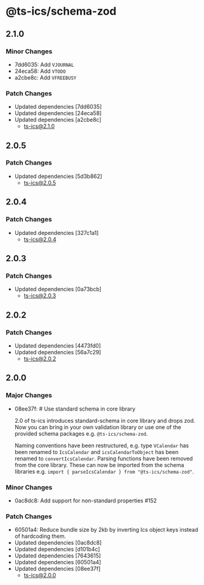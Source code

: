 # @ts-ics/schema-zod

## 2.1.0

### Minor Changes

- 7dd6035: Add `VJOURNAL`
- 24eca58: Add `VTODO`
- a2cbe8c: Add `VFREEBUSY`

### Patch Changes

- Updated dependencies [7dd6035]
- Updated dependencies [24eca58]
- Updated dependencies [a2cbe8c]
  - ts-ics@2.1.0

## 2.0.5

### Patch Changes

- Updated dependencies [5d3b862]
  - ts-ics@2.0.5

## 2.0.4

### Patch Changes

- Updated dependencies [327c1a1]
  - ts-ics@2.0.4

## 2.0.3

### Patch Changes

- Updated dependencies [0a73bcb]
  - ts-ics@2.0.3

## 2.0.2

### Patch Changes

- Updated dependencies [4473fd0]
- Updated dependencies [56a7c29]
  - ts-ics@2.0.2

## 2.0.0

### Major Changes

- 08ee37f: # Use standard schema in core library

  2.0 of ts-ics introduces standard-schema in core library and drops zod. Now you can bring in your own validation library or use one of the provided schema packages e.g. `@ts-ics/schema-zod`.

  Naming conventions have been restructured, e.g. type `VCalendar` has been renamed to `IcsCalendar` and `icsCalendarToObject` has been renamed to `convertIcsCalendar`.
  Parsing functions have been removed from the core library. These can now be imported from the schema libraries e.g. `import { parseIcsCalendar } from "@ts-ics/schema-zod"`.

### Minor Changes

- 0ac8dc8: Add support for non-standard properties #152

### Patch Changes

- 60501a4: Reduce bundle size by 2kb by inverting Ics object keys instead of hardcoding them.
- Updated dependencies [0ac8dc8]
- Updated dependencies [d101b4c]
- Updated dependencies [7643615]
- Updated dependencies [60501a4]
- Updated dependencies [08ee37f]
  - ts-ics@2.0.0
